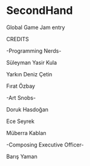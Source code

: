 # SecondHand
Global Game Jam entry

CREDITS

-Programming Nerds-

Süleyman Yasir Kula

Yarkın Deniz Çetin

Fırat Özbay

-Art Snobs-

Doruk Hasdoğan

Ece Seyrek

Müberra Kablan

-Composing Executive Officer-

Barış Yaman
